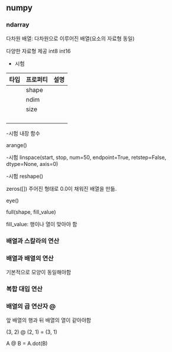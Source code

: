 ## numpy
### ndarray

다차원 배열: 다차원으로 이루어진 배열(요소의 자료형 동일)

다양한 자료형 제공 int8 int16

- 시험


|타입|프로퍼티|설명|
|---|---|---|
||shape||
||ndim||
||size||
||||
||||
||||
||||

-시험
내장 함수

arange()

-시험
linspace(start, stop, num=50, endpoint=True, retstep=False, dtype=None, axis=0)

-시험
reshape()

zeros([])
주어진 형태로 0.0이 채워진 배열을 만듦.

eye()

full(shape, fill_value)

fill_value: 행이나 열이 맞아야 함

### 배열과 스칼라의 연산
### 배열과 배열의 연산
기본적으로 모양이 동일해야함
### 복합 대입 연산
### 배열의 곱 연산자 @
앞 배열의 행과 뒤 배열의 열이 같아야함

(3, 2) @ (2, 1) = (3, 1)

A @ B = A.dot(B)


